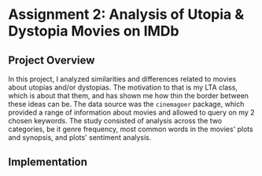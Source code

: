 # Assignment 2: Analysis of Utopia & Dystopia Movies on IMDb

## Project Overview

In this project, I analyzed similarities and differences related to movies about utopias and/or dystopias. The motivation to that is my LTA class, which is about that them, and has shown me how thin the border between these ideas can be. The data source was the `cinemagoer` package, which provided a range of information about movies and allowed to query on my 2 chosen keywords. The study consisted of analysis across the two categories, be it genre frequency, most common words in the movies' plots and synopsis, and plots' sentiment analysis.

## Implementation

